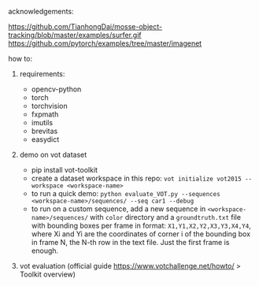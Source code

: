 acknowledgements:

https://github.com/TianhongDai/mosse-object-tracking/blob/master/examples/surfer.gif
https://github.com/pytorch/examples/tree/master/imagenet

how to:

1. requirements:
    - opencv-python
    - torch
    - torchvision
    - fxpmath
    - imutils
    - brevitas
    - easydict

2. demo on vot dataset
    - pip install vot-toolkit
    - create a dataset workspace in this repo: ```vot initialize vot2015 --workspace <workspace-name>```
    - to run a quick demo: ```python evaluate_VOT.py --sequences <workspace-name>/sequences/ --seq car1 --debug```
    - to run on a custom sequence, add a new sequence in ```<workspace-name>/sequences/``` with ```color``` directory and a ```groundtruth.txt``` file with bounding boxes per frame in format:
        ```X1,Y1,X2,Y2,X3,Y3,X4,Y4```, where Xi and Yi are the coordinates of corner i of the bounding box in frame N, the N-th row in the text file. Just the first frame is enough. 

3. vot evaluation (official guide https://www.votchallenge.net/howto/ > Toolkit overview)

